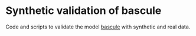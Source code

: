 # Synthetic validation of bascule
Code and scripts to validate the model [bascule](https://github.com/caravagnalab/bascule) with synthetic and real data.
